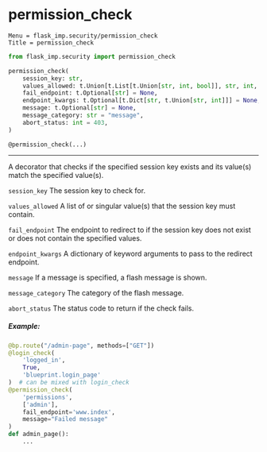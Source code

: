 # permission_check

```
Menu = flask_imp.security/permission_check
Title = permission_check
```

```python
from flask_imp.security import permission_check
```

```python
permission_check(
    session_key: str,
    values_allowed: t.Union[t.List[t.Union[str, int, bool]], str, int, bool],
    fail_endpoint: t.Optional[str] = None,
    endpoint_kwargs: t.Optional[t.Dict[str, t.Union[str, int]]] = None,
    message: t.Optional[str] = None,
    message_category: str = "message",
    abort_status: int = 403,
)
```

`@permission_check(...)`

---

A decorator that checks if the specified session key exists and its value(s) match the specified value(s).

`session_key` The session key to check for.

`values_allowed` A list of or singular value(s) that the session key must contain.

`fail_endpoint` The endpoint to redirect to if the session key does not exist or does not contain the specified values.

`endpoint_kwargs` A dictionary of keyword arguments to pass to the redirect endpoint.

`message` If a message is specified, a flash message is shown.

`message_category` The category of the flash message.

`abort_status` The status code to return if the check fails.

##### Example:

```python
@bp.route("/admin-page", methods=["GET"])
@login_check(
    'logged_in',
    True,
    'blueprint.login_page'
)  # can be mixed with login_check
@permission_check(
    'permissions',
    ['admin'],
    fail_endpoint='www.index',
    message="Failed message"
)
def admin_page():
    ...
```


